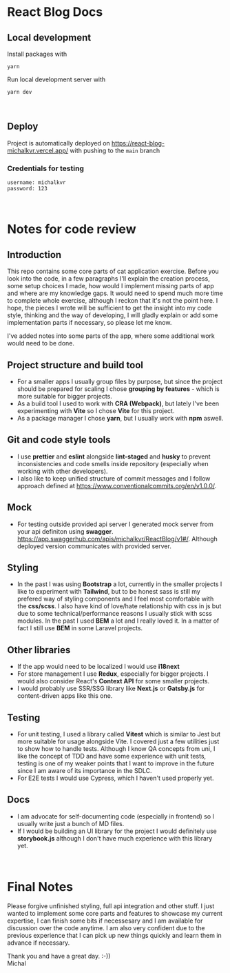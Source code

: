 # React Blog Docs

## Local development
Install packages with

```
yarn
```
Run local development server with
```
yarn dev
```

<br>

## Deploy
Project is automatically deployed on https://react-blog-michalkvr.vercel.app/ with pushing to the `main` branch

### Credentials for testing

```
username: michalkvr
password: 123
```

<br>

# Notes for code review

## Introduction
This repo contains some core parts of cat application exercise. Before you look into the code, in a few paragraphs I'll explain the creation process, some setup choices I made, how would I implement missing parts of app and where are my knowledge gaps. It would need to spend much more time to complete whole exercise, although I reckon that it's not the point here. I hope, the pieces I wrote will be sufficient to get the insight into my code style, thinking and the way of developing, I will gladly explain or add some implementation parts if necessary, so please let me know.
<br>

I've added notes into some parts of the app, where some additional work would need to be done.  

## Project structure and build tool
- For a smaller apps I usually group files by purpose, but since the project should be prepared for scaling I chose <b>grouping by features</b> - which is more suitable for bigger projects.
- As a build tool I used to work with <b>CRA (Webpack)</b>, but lately I've been experimenting with <b>Vite</b> so I chose <b>Vite</b> for this project.
- As a package manager I chose <b>yarn</b>, but I usually work with <b>npm</b> aswell.

## Git and code style tools
- I use <b>prettier</b> and <b>eslint</b> alongside <b>lint-staged</b> and <b>husky</b> to prevent inconsistencies and code smells inside repository (especially when working with other developers).
- I also like to keep unified structure of commit messages and I follow approach defined at https://www.conventionalcommits.org/en/v1.0.0/.

## Mock
- For testing outside provided api server I generated mock server from your api definiton using <b>swagger</b>. https://app.swaggerhub.com/apis/michalkvr/ReactBlog/v1#/. Although deployed version communicates with provided server.

## Styling
- In the past I was using <b>Bootstrap</b> a lot, currently in the smaller projects I like to experiment with <b>Tailwind</b>, but to be honest sass is still my prefered way of styling components and I feel most comfortable with the <b>css/scss</b>. I also have kind of love/hate relationship with css in js but due to some technical/performance reasons I usually stick with scss modules. In the past I used <b>BEM</b> a lot and I really loved it. In a matter of fact I still use <b>BEM</b> in some Laravel projects.

## Other libraries
- If the app would need to be localized I would use <b>i18next</b>
- For store management I use <b>Redux</b>, especially for bigger projects. I would also consider React's <b>Context API</b> for some smaller projects.
- I would probably use SSR/SSG library like <b>Next.js</b> or <b>Gatsby.js</b> for content-driven apps like this one. 

## Testing
- For unit testing, I used a library called <b>Vitest</b> which is similar to Jest but more suitable for usage alongside Vite. I covered just a few utilities just to show how to handle tests. Although I know QA concepts from uni, I like the concept of TDD and have some experience with unit tests, testing is one of my weaker points that I want to improve in the future since I am aware of its importance in the SDLC. 
- For E2E tests I would use Cypress, which I haven't used properly yet.

## Docs
- I am advocate for self-documenting code (especially in frontend) so I usually write just a bunch of MD files.
- If I would be building an UI library for the project I would definitely use <b>storybook.js</b> although I don't have much experience with this library yet.

<br> 

# Final Notes
Please forgive unfinished styling, full api integration and other stuff. I just wanted to implement some core parts and features to showcase my current expertise, I can finish some bits if necessesary and I am available for discussion over the code anytime. I am also very confident due to the previous experience that I can pick up new things quickly and learn them in advance if necessary.

Thank you and have a great day. :-)) <br>
Michal
